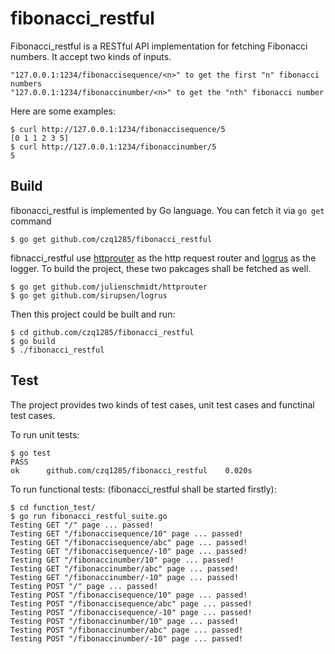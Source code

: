 # fibonacci_restful

Fibonacci_restful is a RESTful API implementation for fetching Fibonacci numbers. It accept two kinds of inputs.

	"127.0.0.1:1234/fibonaccisequence/<n>" to get the first "n" fibonacci numbers
	"127.0.0.1:1234/fibonaccinumber/<n>" to get the "nth" fibonacci number

Here are some examples:

	$ curl http://127.0.0.1:1234/fibonaccisequence/5
	[0 1 1 2 3 5]
	$ curl http://127.0.0.1:1234/fibonaccinumber/5
	5

## Build

fibonacci_restful is implemented by Go language. You can fetch it via `go get` command

	$ go get github.com/czq1285/fibonacci_restful

fibnacci_restful use [httprouter](https://github.com/julienschmidt/httprouter) as the http request router and [logrus](https://github.com/sirupsen/logrus) as the logger. To build the project, these two pakcages shall be fetched as well.

	$ go get github.com/julienschmidt/httprouter
	$ go get github.com/sirupsen/logrus

Then this project could be built and run:

	$ cd github.com/czq1285/fibonacci_restful
	$ go build
	$ ./fibonacci_restful

## Test

The project provides two kinds of test cases, unit test cases and functinal test cases.

To run unit tests:

	$ go test
	PASS
	ok  	github.com/czq1285/fibonacci_restful	0.020s

To run functional tests: (fibonacci_restful shall be started firstly):

	$ cd function_test/
	$ go run fibonacci_restful_suite.go 
	Testing GET "/" page ... passed!
	Testing GET "/fibonaccisequence/10" page ... passed!
	Testing GET "/fibonaccisequence/abc" page ... passed!
	Testing GET "/fibonaccisequence/-10" page ... passed!
	Testing GET "/fibonaccinumber/10" page ... passed!
	Testing GET "/fibonaccinumber/abc" page ... passed!
	Testing GET "/fibonaccinumber/-10" page ... passed!
	Testing POST "/" page ... passed!
	Testing POST "/fibonaccisequence/10" page ... passed!
	Testing POST "/fibonaccisequence/abc" page ... passed!
	Testing POST "/fibonaccisequence/-10" page ... passed!
	Testing POST "/fibonaccinumber/10" page ... passed!
	Testing POST "/fibonaccinumber/abc" page ... passed!
	Testing POST "/fibonaccinumber/-10" page ... passed!



